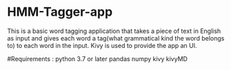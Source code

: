 # HMM-Tagger-app
This is a basic word tagging application that takes a piece of text in English as input and gives each word a tag(what grammatical kind the word belongs to) to each word in the input. Kivy is used to provide the app an UI.

#Requirements :
python 3.7 or later
pandas
numpy
kivy
kivyMD
